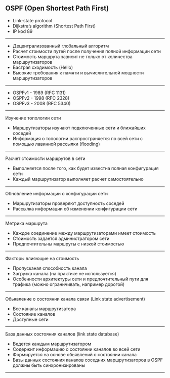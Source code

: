 OSPF (Open Shortest Path First)
----
 - Link-state protocol
 - Dijkstra’s algorithm (Shortest Path First)
 - IP kod 89
---- 
 - Децентрализованный глобальный алгоритм
 - Расчет стоимости путей после получения полной информации сети
 - Стоимость маршрута зависит не только от количества маршрутизаторов
 - Бастрая сходимость (Hello)
 - Высокие требования к памяти и вычислительной мощности маршрутизаторов
---- 
 - OSPFv1 - 1989 (RFC 1131)
 - OSPFv2 - 1998 (RFC 2328)
 - OSPFv3 - 2008 (RFC 5340)
----
Изучение топологии сети
 - Маршрутизаторы изучают подключенные сети и ближайших соседей
 - Информация о топологии распространяется по всей сети с помощью лавинной рассылки (flooding)
----
Расчет стоимости маршрутов в сети
 - Выполняется после того, как будет известна полная конфигурация сети
 - Каждый маршрутизатор выполняет расчет самостоятельно
----
Обновление информации о конфигурации сети
 - Маршрутизаторы проверяют доступность соседей
 - Рассылка информации об изменении конфигурации сети
----
Метрика маршрута
 - Каждое соединение между маршрутизаторами имеет стоимость
 - Стоимость задается администратором сети
 - Предпочтительны маршруты с низкой стоимостью
----
Факторы влияющие на стоимость
 - Пропусканая способность канала
 - Загрузка канала (на практике не используется)
 - Особенности архитектуры сети и предпочтительный пути для трафика (можно ограничивать, например дорогой)
 ----
 Обьявление о состоянии канала связи (Link state advertisement)
  - Все каналы маршрутизатора
  - Состояние каналов
  - Доступные сети
----
База данных состояния каналов (link state database)
 - Ведется каждым маршрутизатором
 - Содержит информацию о состоянии каналов во всей сети
 - Формируется на основе обьявлений о состоянии канала
 - Базы данных состояния каналов соседних маршрутизаторов в OSPF должны быть синхронизированы
 ----



 
 
 
 
 

